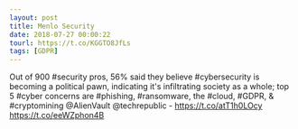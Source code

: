 ```yaml
---
layout: post
title: Menlo Security
date: 2018-07-27 00:00:22
tourl: https://t.co/KGGTO8JfLs
tags: [GDPR]
---
```

Out of 900 #security pros, 56% said they believe #cybersecurity is becoming a political pawn, indicating it's infiltrating society as a whole; top 5 #cyber concerns are #phishing, #ransomware, the #cloud, #GDPR, &amp; #cryptomining @AlienVault @techrepublic - https://t.co/atT1h0LOcy https://t.co/eeWZphon4B